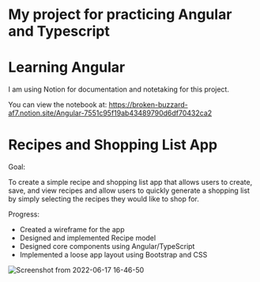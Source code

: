 # My project for practicing Angular and Typescript

# Learning Angular
I am using Notion for documentation and notetaking for this project.

You can view the notebook at: 
https://broken-buzzard-af7.notion.site/Angular-7551c95f19ab43489790d6df70432ca2

# Recipes and Shopping List App
Goal:

To create a simple recipe and shopping list app that allows users to create, save, and view recipes and allow users to quickly generate a shopping list by simply selecting the recipes they would like to shop for. 

Progress: 

- Created a wireframe for the app
- Designed and implemented Recipe model
- Designed core components using Angular/TypeScript
- Implemented a loose app layout using Bootstrap and CSS

![Screenshot from 2022-06-17 16-46-50](https://user-images.githubusercontent.com/97002218/174405149-a4890016-c2b5-4e34-aec7-e2e7a45b5aea.png)

